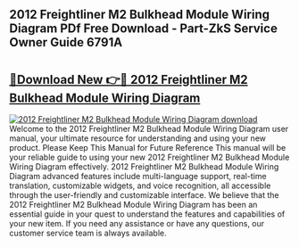 ## 2012 Freightliner M2 Bulkhead Module Wiring Diagram PDf Free Download - Part-ZkS Service Owner Guide 6791A

# <h2><a href="http://dfuoe4m.blite.top/?on=2012+Freightliner+M2+Bulkhead+Module+Wiring+Diagram">🔗Download New 👉🔴 2012 Freightliner M2 Bulkhead Module Wiring Diagram</a></h2>

[![2012 Freightliner M2 Bulkhead Module Wiring Diagram download](https://i.imgur.com/lujVjoI.png)](http://dfuoe4m.blite.top/?on=2012+Freightliner+M2+Bulkhead+Module+Wiring+Diagram)
Welcome to the 2012 Freightliner M2 Bulkhead Module Wiring Diagram user manual, your ultimate resource for understanding and using your new product. Please Keep This Manual for Future Reference This manual will be your reliable guide to using your new 2012 Freightliner M2 Bulkhead Module Wiring Diagram effectively. 2012 Freightliner M2 Bulkhead Module Wiring Diagram advanced features include multi-language support, real-time translation, customizable widgets, and voice recognition, all accessible through the user-friendly and customizable interface. We believe that the 2012 Freightliner M2 Bulkhead Module Wiring Diagram has been an essential guide in your quest to understand the features and capabilities of your new item. If you need any assistance or have any questions, our customer service team is always available.
